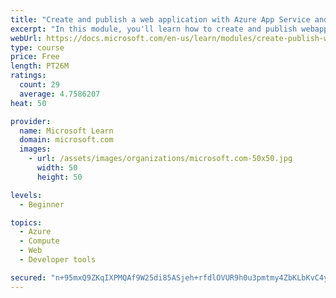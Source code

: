 ```yaml
---
title: "Create and publish a web application with Azure App Service and Visual Studio Code"
excerpt: "In this module, you'll learn how to create and publish webapps to Azure App Service from Visual Studio Code."
webUrl: https://docs.microsoft.com/en-us/learn/modules/create-publish-webapp-app-service-vs-code/
type: course
price: Free
length: PT26M
ratings:
  count: 29
  average: 4.7586207
heat: 50

provider:
  name: Microsoft Learn
  domain: microsoft.com
  images:
    - url: /assets/images/organizations/microsoft.com-50x50.jpg
      width: 50
      height: 50

levels:
  - Beginner

topics:
  - Azure
  - Compute
  - Web
  - Developer tools

secured: "n+95mxQ9ZKqIXPMQAf9W25di85ASjeh+rfdlOVUR9h0u3pmtmy4ZbKLbKvC4ys1jUeT1M8oRQ6YL8aInDR7x+G3ikVq32LozEU4qXiN5CMeKPuhFBEMGfBFRgx3HcZcweVscIuwepDHJOY5MLUPLpL+GLmiD/h96hko8Mn72S8Ha9xMM7JlIGmmHN39/Vltf/hrSvoZK9UBPr4B/mRQnzWwSwJxEyEeJTMH5vCQ7WUQf5NWkiZ+slUlPmr8KebqLoElz9bvfV6sMWfFsA/hventk8NIMS8Hs/9KoAoeb6BCuPKbaGz0IkcQqU19XDtTxQS+PFjzuokv4P9HCk3wl77CeQLLYp6xCDXjkWrRsvdnS81RlaE8f4X8l1P5l4iiPDrYQ9kxbil8rRZJsM0kYOPMPpUcRuNde/esessjRouw=;+Wv4LYtKBlv8Q6fQ2W+1XQ=="
---
```


